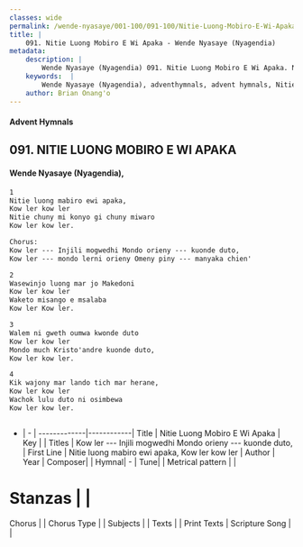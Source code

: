 ```yaml
---
classes: wide
permalink: /wende-nyasaye/001-100/091-100/Nitie-Luong-Mobiro-E-Wi-Apaka/
title: |
    091. Nitie Luong Mobiro E Wi Apaka - Wende Nyasaye (Nyagendia)
metadata:
    description: |
        Wende Nyasaye (Nyagendia) 091. Nitie Luong Mobiro E Wi Apaka. Nitie luong mabiro ewi apaka, Kow ler kow ler Nitie chuny mi konyo gi chuny miwaro Kow ler kow ler.  Chorus: Kow ler --- Injili mogwedhi Mondo orieny --- kuonde duto, Kow ler --- mondo lerni orieny Omeny piny --- manyaka chien'  
    keywords:  |
        Wende Nyasaye (Nyagendia), adventhymnals, advent hymnals, Nitie Luong Mobiro E Wi Apaka, Nitie luong mabiro ewi apaka, Kow ler kow ler. Kow ler --- Injili mogwedhi Mondo orieny --- kuonde duto,
    author: Brian Onang'o
---
```


#### Advent Hymnals
## 091. NITIE LUONG MOBIRO E WI APAKA
####  Wende Nyasaye (Nyagendia),

```txt
1
Nitie luong mabiro ewi apaka,
Kow ler kow ler
Nitie chuny mi konyo gi chuny miwaro
Kow ler kow ler.

Chorus:
Kow ler --- Injili mogwedhi Mondo orieny --- kuonde duto,
Kow ler --- mondo lerni orieny Omeny piny --- manyaka chien'

2
Wasewinjo luong mar jo Makedoni
Kow ler kow ler
Waketo misango e msalaba
Kow ler Kow ler.

3
Walem ni gweth oumwa kwonde duto
Kow ler kow ler
Mondo much Kristo'andre kuonde duto,
Kow ler kow ler.

4
Kik wajony mar lando tich mar herane,
Kow ler kow ler
Wachok lulu duto ni osimbewa
Kow ler kow ler.



```

- |   -  |
-------------|------------|
Title | Nitie Luong Mobiro E Wi Apaka |
Key |  |
Titles | Kow ler --- Injili mogwedhi Mondo orieny --- kuonde duto, |
First Line | Nitie luong mabiro ewi apaka, Kow ler kow ler |
Author | 
Year | 
Composer| |
Hymnal|  - |
Tune|  |
Metrical pattern | |
# Stanzas |  |
Chorus |  |
Chorus Type |  |
Subjects | |
Texts |  |
Print Texts | 
Scripture Song |  |
    
